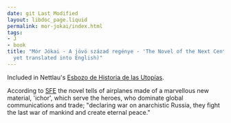 ```yaml
---
date: git Last Modified
layout: libdoc_page.liquid
permalink: mor-jokai/index.html
tags:
- J
- book
title: "Mór Jókai - A jövö század regénye - 'The Novel of the Next Century' (not
  yet translated into English)"
---
```


Included in Nettlau's [Esbozo de Historia de las Utopías](https://materialesfopep.files.wordpress.com/2015/05/max-nettlau-esbozo-de-historia-de-las-utopc3adas.pdf).

According to <a href="http://www.sf-encyclopedia.com/Entry/hungary">SFE</a> the novel tells of airplanes made of a marvellous new material, 'ichor', which serve the heroes, who dominate global communications and trade; "declaring war on anarchistic Russia, they fight the last war of mankind and create eternal peace."